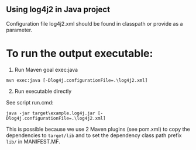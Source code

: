 Using log4j2 in Java project
---

Configuration file log4j2.xml should be found in classpath or provide as a parameter.

# To run the output executable:

1. Run Maven goal exec:java

```batch
mvn exec:java [-Dlog4j.configurationFile=.\log4j2.xml]
```
2. Run executable directly

See script run.cmd:
```batch
java -jar target\example.log4j.jar [-Dlog4j.configurationFile=.\log4j2.xml]
```

This is possible because we use 2 Maven plugins (see pom.xml) to copy the dependencies to `target/lib` and
to set the dependency class path prefix `lib/` in MANIFEST.MF.